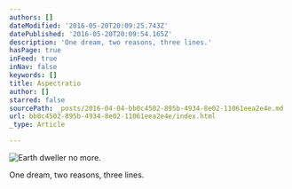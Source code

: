 ```yaml
---
authors: []
dateModified: '2016-05-20T20:09:25.743Z'
datePublished: '2016-05-20T20:09:54.165Z'
description: 'One dream, two reasons, three lines.'
hasPage: true
inFeed: true
inNav: false
keywords: []
title: Aspectratio
author: []
starred: false
sourcePath: _posts/2016-04-04-bb0c4502-895b-4934-8e02-11061eea2e4e.md
url: bb0c4502-895b-4934-8e02-11061eea2e4e/index.html
_type: Article

---
```

![Earth dweller no more.](https://the-grid-user-content.s3-us-west-2.amazonaws.com/90bc0aa3-d06b-4e30-b0f7-33f9bb36d351.jpg)

One dream, two reasons, three lines.